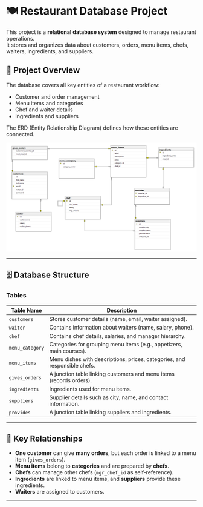 # 🍽️ Restaurant Database Project

This project is a **relational database system** designed to manage restaurant operations.  
It stores and organizes data about customers, orders, menu items, chefs, waiters, ingredients, and suppliers.

## 📌 Project Overview
The database covers all key entities of a restaurant workflow:
- Customer and order management
- Menu items and categories
- Chef and waiter details
- Ingredients and suppliers

The ERD (Entity Relationship Diagram) defines how these entities are connected.

![ER Diagram](./image.png) <!-- Replace with correct image path -->

---

## 🗄️ Database Structure

### **Tables**
| Table Name      | Description |
|-----------------|-------------|
| `customers`     | Stores customer details (name, email, waiter assigned). |
| `waiter`        | Contains information about waiters (name, salary, phone). |
| `chef`          | Contains chef details, salaries, and manager hierarchy. |
| `menu_category` | Categories for grouping menu items (e.g., appetizers, main courses). |
| `menu_items`    | Menu dishes with descriptions, prices, categories, and responsible chefs. |
| `gives_orders`  | A junction table linking customers and menu items (records orders). |
| `ingredients`   | Ingredients used for menu items. |
| `suppliers`     | Supplier details such as city, name, and contact information. |
| `provides`      | A junction table linking suppliers and ingredients. |

---

## 🔑 Key Relationships
- **One customer** can give **many orders**, but each order is linked to a menu item (`gives_orders`).
- **Menu items** belong to **categories** and are prepared by **chefs**.
- **Chefs** can manage other chefs (`mgr_chef_id` as self-reference).
- **Ingredients** are linked to menu items, and **suppliers** provide these ingredients.
- **Waiters** are assigned to customers.

---

